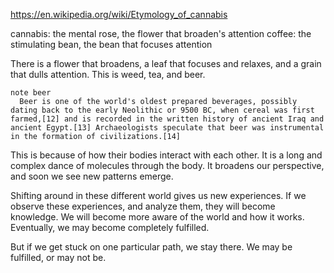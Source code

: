 
https://en.wikipedia.org/wiki/Etymology_of_cannabis

cannabis: the mental rose, the flower that broaden's attention
coffee: the stimulating bean, the bean that focuses attention

There is a flower that broadens, a leaf that focuses and relaxes, and a grain that dulls attention. This is weed, tea, and beer.

```
note beer
  Beer is one of the world's oldest prepared beverages, possibly dating back to the early Neolithic or 9500 BC, when cereal was first farmed,[12] and is recorded in the written history of ancient Iraq and ancient Egypt.[13] Archaeologists speculate that beer was instrumental in the formation of civilizations.[14]
```

This is because of how their bodies interact with each other. It is a long and complex dance of molecules through the body. It broadens our perspective, and soon we see new patterns emerge.

Shifting around in these different world gives us new experiences. If we observe these experiences, and analyze them, they will become knowledge. We will become more aware of the world and how it works. Eventually, we may become completely fulfilled.

But if we get stuck on one particular path, we stay there. We may be fulfilled, or may not be.
